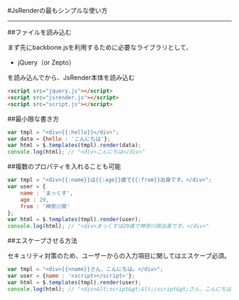 #JsRenderの最もシンプルな使い方

-----------------------------------------------

##ファイルを読み込む

まず先にbackbone.jsを利用するために必要なライブラリとして、

* jQuery（or Zepto）

を読み込んでから、JsRender本体を読み込む

```html
<script src="jquery.js"></script>
<script src="jsrender.js"></script>
<script src="script.js"></script>
```

##最小限な書き方

```javascript
var tmpl = "<div>{{:hello}}</div>";
var data = {hello : 'こんにちは'};
var html = $.templates(tmpl).render(data);
console.log(html); // "<div>こんにちは</div>"
```

##複数のプロパティを入れることも可能

```javascript
var tmpl = "<div>{{:name}}は{{:age}}歳で{{:from}}出身です。</div>";
var user = {
	name : 'まっくす',
	age : 29,
	from : '神奈川県'
};
var html = $.templates(tmpl).render(user);
console.log(html); // "<div>まっくすは29歳で神奈川県出身です。</div>"
```

##エスケープさせる方法

セキュリティ対策のため、ユーザーからの入力項目に関してはエスケープ必須。

```javascript
var tmpl = "<div>{{>name}}さん、こんにちは。</div>";
var user = {name : '<script></script>'};
var html = $.templates(tmpl).render(user);
console.log(html); // "<div>&lt;script&gt;&lt;/script&gt;さん、こんにちは。</div>"
```
